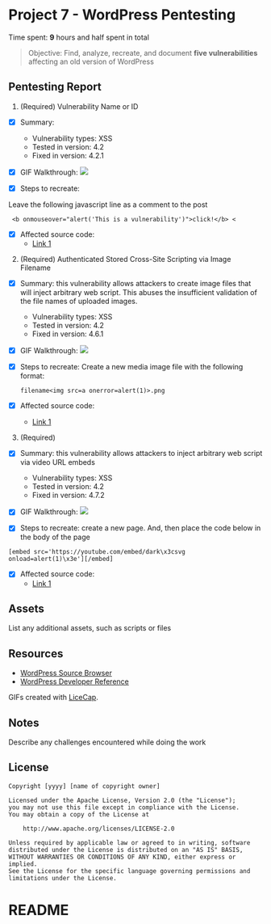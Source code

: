 # Project 7 - WordPress Pentesting

Time spent: **9** hours and half spent in total

> Objective: Find, analyze, recreate, and document **five vulnerabilities** affecting an old version of WordPress

## Pentesting Report

1. (Required) Vulnerability Name or ID
  - [x] Summary: 
    - Vulnerability types: XSS
    - Tested in version: 4.2
    - Fixed in version: 4.2.1
  - [x] GIF Walkthrough:
  ![](./Question1.gif)
  
  - [x] Steps to recreate: 
  
  Leave the following javascript line as a comment to the post
  
  ``` <b onmouseover="alert('This is a vulnerability')">click!</b> <```
  
  - [x] Affected source code:
    - [Link 1](https://core.trac.wordpress.org/browser/tags/version/src/source_file.php)
2. (Required) Authenticated Stored Cross-Site Scripting via Image Filename
  - [x] Summary: this vulnerability allows attackers to create image files that will inject arbitrary web script.
  This abuses the insufficient validation of the file names of uploaded images.
  
    - Vulnerability types: XSS
    - Tested in version: 4.2
    - Fixed in version: 4.6.1
  - [x] GIF Walkthrough:
   ![](./Question2.gif)
  
  
  - [x] Steps to recreate: Create a new media image file with the following format:
  
    ```filename<img src=a onerror=alert(1)>.png```
  
  - [x] Affected source code:
    - [Link 1](https://core.trac.wordpress.org/browser/tags/version/src/source_file.php)
    
3. (Required) 
  - [x] Summary: this vulnerability allows attackers to inject arbitrary web script via video URL embeds
  
    - Vulnerability types: XSS
    - Tested in version: 4.2
    - Fixed in version: 4.7.2
  - [x] GIF Walkthrough:
  ![](./Question3.gif)
  
  
  - [x] Steps to recreate: create a new page. And, then place the code below in the body of the page
  
  ```[embed src='https://youtube.com/embed/dark\x3csvg onload=alert(1)\x3e'][/embed]```
  
  - [x] Affected source code:
    - [Link 1](https://core.trac.wordpress.org/browser/tags/version/src/source_file.php)

## Assets

List any additional assets, such as scripts or files

## Resources

- [WordPress Source Browser](https://core.trac.wordpress.org/browser/)
- [WordPress Developer Reference](https://developer.wordpress.org/reference/)

GIFs created with [LiceCap](http://www.cockos.com/licecap/).

## Notes

Describe any challenges encountered while doing the work

## License

    Copyright [yyyy] [name of copyright owner]

    Licensed under the Apache License, Version 2.0 (the "License");
    you may not use this file except in compliance with the License.
    You may obtain a copy of the License at

        http://www.apache.org/licenses/LICENSE-2.0

    Unless required by applicable law or agreed to in writing, software
    distributed under the License is distributed on an "AS IS" BASIS,
    WITHOUT WARRANTIES OR CONDITIONS OF ANY KIND, either express or implied.
    See the License for the specific language governing permissions and
    limitations under the License.
# README
